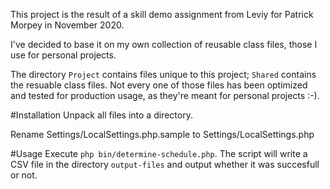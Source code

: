 This project is the result of a skill demo assignment from Leviy for Patrick Morpey in November 2020.

I've decided to base it on my own collection of reusable class files, those I use for personal projects.

The directory `Project` contains files unique to this project; `Shared` contains the resuable class files. Not every 
one of those files has been optimized and tested for production usage, as they're meant for personal projects :-).  

#Installation
Unpack all files into a directory.

Rename Settings/LocalSettings.php.sample to Settings/LocalSettings.php

#Usage
Execute `php bin/determine-schedule.php`. The script will write a CSV file in the directory `output-files` and output whether it was succesfull or not. 
 
